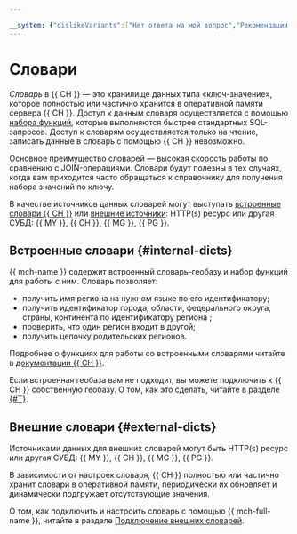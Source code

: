 ```yaml
---

__system: {"dislikeVariants":["Нет ответа на мой вопрос","Рекомендации не помогли","Содержание не соответсвует заголовку","Другое"]}
---
```

# Словари

_Словарь_ в {{ CH }} — это хранилище данных типа «ключ-значение», которое полностью или частично хранится в оперативной памяти сервера {{ CH }}.
Доступ к данным словаря осуществляется с помощью [набора функций](https://clickhouse.yandex/docs/ru/query_language/functions/ext_dict_functions/), которые выполняются быстрее стандартных SQL-запросов. Доступ к словарям осуществляется только на чтение, записать данные в словарь с помощью {{ CH }} невозможно. 

Основное преимущество словарей — высокая скорость работы по сравнению с JOIN-операциями. Словари будут полезны в тех случаях, когда вам приходится часто обращаться к справочнику для получения набора значений по ключу.

В качестве источников данных словарей могут выступать [встроенные словари {{ CH }}](https://clickhouse.yandex/docs/ru/query_language/dicts/internal_dicts/) или [внешние источники](https://clickhouse.yandex/docs/ru/query_language/dicts/external_dicts/): HTTP(s) ресурс или другая СУБД: {{ MY }}, {{ CH }}, {{ MG }}, {{ PG }}.


## Встроенные словари {#internal-dicts}

{{ mch-name }} содержит встроенный словарь-геобазу и набор функций для работы с ним. Словарь позволяет:

* получить имя региона на нужном языке по его идентификатору;
* получить идентификатор города, области, федерального округа, страны, континента по идентификатору региона ;
* проверить, что один регион входит в другой;
* получить цепочку родительских регионов.

Подробнее о функциях для работы со встроенными словарями читайте в [документации {{ CH }}](https://clickhouse.yandex/docs/ru/query_language/functions/ym_dict_functions/).

Если встроенная геобаза вам не подходит, вы можете подключить к {{ CH }} собственную геобазу. О том, как это сделать, читайте в разделе [{#T}](../operations/internal-dictionaries.md).


## Внешние словари {#external-dicts}

Источниками данных для внешних словарей могут быть HTTP(s) ресурс или другая СУБД: {{ MY }}, {{ CH }}, {{ MG }}, {{ PG }}.

В зависимости от настроек словаря, {{ CH }} полностью или частично хранит словари в оперативной памяти, периодически их обновляет и динамически подгружает отсутствующие значения.

О том, как подключить и настроить словарь с помощью {{ mch-full-name }}, читайте в разделе [Подключение внешних словарей](../operations/dictionaries.md).
